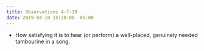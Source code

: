 ```yaml
---
title: Observations 4-7-19
date: 2019-04-10 15:28:00 -05:00
---
```


- How satisfying it is to hear (or perform) a well-placed, genuinely needed tambourine in a song.